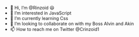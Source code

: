 - 👋 Hi, I’m @Rinzoid 😃 
- 👀 I’m interested in JavaScript 
- 🌱 I’m currently learning Css
- 💞️ I’m looking to collaborate on with my Boss Alvin and Akin 
- 📫 How to reach me on Twitter @Crinzoid1

<!---
Rinzoid10/Rinzoid10 is a ✨ special ✨ repository because its `README.md` (this file) appears on your GitHub profile.
You can click the Preview link to take a look at your changes.
--->
